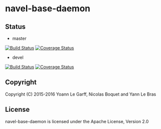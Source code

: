 navel-base-daemon
=================

Status
------

- master

[![Build Status](https://travis-ci.org/Navel-IT/navel-base-daemon.svg?branch=master)](https://travis-ci.org/Navel-IT/navel-base-daemon?branch=master)
[![Coverage Status](https://coveralls.io/repos/github/Navel-IT/navel-base-daemon/badge.svg?branch=master)](https://coveralls.io/github/Navel-IT/navel-base-daemon?branch=master)

- devel

[![Build Status](https://travis-ci.org/Navel-IT/navel-base-daemon.svg?branch=devel)](https://travis-ci.org/Navel-IT/navel-base-daemon?branch=devel)
[![Coverage Status](https://coveralls.io/repos/github/Navel-IT/navel-base-daemon/badge.svg?branch=devel)](https://coveralls.io/github/Navel-IT/navel-base-daemon?branch=devel)

Copyright
---------

Copyright (C) 2015-2016 Yoann Le Garff, Nicolas Boquet and Yann Le Bras

License
-------

navel-base-daemon is licensed under the Apache License, Version 2.0
